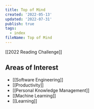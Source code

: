 ```yaml
---
title: Top of Mind
created: '2022-05-13'
updated: '2022-07-31'
publish: true
tags:
  - index
fileName: Top of Mind
---
```


[[2022 Reading Challenge]]

## Areas of Interest

- [[Software Engineering]]
- [[Productivity]]
- [[Personal Knowledge Management]]
- [[Machine Learning]]
- [[Learning]]


